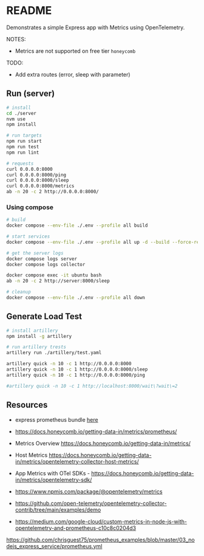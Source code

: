 # README

Demonstrates a simple Express app with Metrics using OpenTelemetry.  

NOTES:

* Metrics are not supported on free tier `honeycomb`  

TODO:

* Add extra routes (error, sleep with parameter)

## Run (server)

```sh
# install
cd ./server
nvm use
npm install

# run targets
npm run start
npm run test
npm run lint

# requests
curl 0.0.0.0:8000 
curl 0.0.0.0:8000/ping 
curl 0.0.0.0:8000/sleep
curl 0.0.0.0:8000/metrics 
ab -n 20 -c 2 http://0.0.0.0:8000/  
```

### Using compose

```sh
# build
docker compose --env-file ./.env --profile all build  

# start services
docker compose --env-file ./.env --profile all up -d --build --force-recreate

# get the server logs 
docker compose logs server 
docker compose logs collector

docker compose exec -it ubuntu bash   
ab -n 20 -c 2 http://server:8000/sleep

# cleanup
docker compose --env-file ./.env --profile all down 
```

## Generate Load Test

```sh
# install artillery
npm install -g artillery

# run artillery trests
artillery run ./artillery/test.yaml

artillery quick -n 10 -c 1 http://0.0.0.0:8000 
artillery quick -n 10 -c 1 http://0.0.0.0:8000/sleep 
artillery quick -n 10 -c 1 http://0.0.0.0:8000/ping

#artillery quick -n 10 -c 1 http://localhost:8000/wait\?wait\=2  
```

## Resources

* express prometheus bundle [here](https://www.npmjs.com/package/express-prom-bundle)  
* https://docs.honeycomb.io/getting-data-in/metrics/prometheus/

* Metrics Overview https://docs.honeycomb.io/getting-data-in/metrics/
* Host Metrics https://docs.honeycomb.io/getting-data-in/metrics/opentelemetry-collector-host-metrics/
* App Metrics with OTel SDKs - https://docs.honeycomb.io/getting-data-in/metrics/opentelemetry-sdk/
* https://www.npmjs.com/package/@opentelemetry/metrics
* https://github.com/open-telemetry/opentelemetry-collector-contrib/tree/main/examples/demo

* https://medium.com/google-cloud/custom-metrics-in-node-js-with-opentelemetry-and-prometheus-c10c8c0204d3

https://github.com/chrisguest75/prometheus_examples/blob/master/03_nodejs_express_service/prometheus.yml
